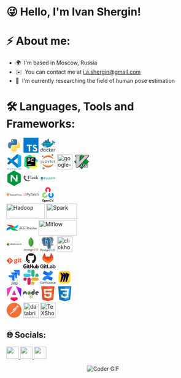 # 😜 Hello, I'm Ivan Shergin!
# ⚡ About me:

* 🌍  I'm based in Moscow, Russia
* ✉️  You can contact me at [i.a.shergin@gmail.com](mailto:i.a.shergin@gmail.com)
* 🚀  I'm currently researching the field of human pose estimation


# 🛠️ Languages, Tools and Frameworks:
<div>
    <img src="https://github.com/devicons/devicon/blob/master/icons/python/python-original.svg" title="python" alt="python" width="40" height="40"/>
    <img src="https://github.com/devicons/devicon/blob/master/icons/typescript/typescript-original.svg" title="TS"  alt="TS" width="40" height="40"/>
    <img src="https://github.com/devicons/devicon/blob/master/icons/docker/docker-original-wordmark.svg" title="Docker" alt="Docker" width="40" height="40"/>
    <br>
    <img src="https://github.com/devicons/devicon/blob/master/icons/vscode/vscode-original-wordmark.svg" title="vscode" **alt="vscode" width="40" height="40"/>
    <img src="https://github.com/devicons/devicon/blob/master/icons/pycharm/pycharm-original.svg" title="pycharm" alt="pycharm " width="40" height="40"/>
    <img src="https://github.com/devicons/devicon/blob/master/icons/jupyter/jupyter-original-wordmark.svg" title="jupyter" alt="jupyter" width="40" height="40"/>
    <img src="https://res.cloudinary.com/apideck/image/upload/v1615737977/icons/google-colab.png" title="google-colab" **alt="google-colab" width="40" height="40"/>
    <img src="https://github.com/devicons/devicon/blob/master/icons/vim/vim-original.svg" title="vim" **alt="vim" width="40" height="40"/>
    <br>
    <img src="https://github.com/devicons/devicon/blob/master/icons/nginx/nginx-original.svg" title="Nginx" alt="Nginx" width="40" height="40"/>
    <img src="https://github.com/devicons/devicon/blob/master/icons/flask/flask-original-wordmark.svg" title="Flask" alt="Flask" width="40" height="40"/>
    <img src="https://github.com/devicons/devicon/blob/master/icons/fastapi/fastapi-original-wordmark.svg" title="fastapi" alt="fastapi" width="40" height="40"/>
    <br>
    <img src="https://github.com/devicons/devicon/blob/master/icons/tensorflow/tensorflow-original-wordmark.svg" title="tensorflow" **alt="tensorflow" width="40" height="40"/>
    <img src="https://github.com/devicons/devicon/blob/master/icons/pytorch/pytorch-original-wordmark.svg" title="torch1" alt="torch1" width="40" height="40"/>
    <img src="https://github.com/devicons/devicon/blob/master/icons/opencv/opencv-original-wordmark.svg" title="opencv" alt="opencv" width="40" height="40"/>
    <br>
    <img src="https://upload.wikimedia.org/wikipedia/commons/thumb/0/0e/Hadoop_logo.svg/1024px-Hadoop_logo.svg.png" title="Hadoop" **alt="Hadoop" width="100" height="40"/>
    <img src="https://upload.wikimedia.org/wikipedia/commons/thumb/f/f3/Apache_Spark_logo.svg/1200px-Apache_Spark_logo.svg.png" title="Spark" **alt="Spark" width="80" height="40"/>
    <br>
    <img src="https://github.com/devicons/devicon/blob/master/icons/apacheairflow/apacheairflow-original-wordmark.svg" title="Airflow" **alt="Airflow" width="80" height="40"/>
    <img src="https://media.mobidev.biz/2023/08/ml-flow-image-kopiya.png" title="Mlflow" **alt="Mlflow" width="100" height="40"/>
    <br>
    <img src="https://github.com/devicons/devicon/blob/master/icons/elasticsearch/elasticsearch-original-wordmark.svg" title="ES" alt="ES" width="40" height="40"/>
    <img src="https://github.com/devicons/devicon/blob/master/icons/mongodb/mongodb-original-wordmark.svg" title="mongo" alt="mongo" width="40" height="40"/>
    <img src="https://github.com/devicons/devicon/blob/master/icons/postgresql/postgresql-original-wordmark.svg" title="postgresql" **alt="postgresql" width="40" height="40"/>
    <img src="https://cdn.cdnlogo.com/logos/c/57/clickhouse.svg" title="clickhouse" **alt="clickhouse" width="40" height="40"/>
    <br>
    <img src="https://github.com/devicons/devicon/blob/master/icons/git/git-plain-wordmark.svg" title="git" **alt="git" width="40" height="40"/>
    <img src="https://github.com/devicons/devicon/blob/master/icons/github/github-original-wordmark.svg" title="github" **alt="github" width="40" height="40"/>
    <img src="https://github.com/devicons/devicon/blob/master/icons/gitlab/gitlab-original-wordmark.svg" title="gitlab" **alt="gitlab" width="40" height="40"/>
    <br>
    <img src="https://github.com/devicons/devicon/blob/master/icons/jira/jira-original-wordmark.svg" title="Jira" **alt="Jira" width="40" height="40"/>
    <img src="https://github.com/devicons/devicon/blob/master/icons/slack/slack-original.svg" title="Slack" **alt="Slack" width="40" height="40"/>
    <img src="https://github.com/devicons/devicon/blob/master/icons/confluence/confluence-original-wordmark.svg" title="confluence" **alt="confluence" width="40" height="40"/>
    <img src="https://github.com/charonxnikon/ECONOMICS_RMMC/blob/main/6299f743b04c5ae587c4119d.png" title="Miro" **alt="Miro" width="40" height="40"/>
    <br>
    <img src="https://github.com/devicons/devicon/blob/master/icons/angular/angular-original.svg" title="Angular" alt="Angular" width="40" height="40"/>
    <img src="https://github.com/devicons/devicon/blob/master/icons/nodejs/nodejs-original-wordmark.svg" title="nodejs" alt="nodejs" width="40" height="40"/>
    <img src="https://github.com/devicons/devicon/blob/master/icons/html5/html5-original.svg" title="HTML5" alt="HTML" width="40" height="40"/>
    <img src="https://github.com/devicons/devicon/blob/master/icons/css3/css3-original.svg" title="CSS3" alt="CSS3" width="40" height="40"/>
    <br>
    <img src="https://github.com/devicons/devicon/blob/master/icons/postman/postman-original.svg" title="postman" alt="postman" width="40" height="40"/>
    <img src="https://logotyp.us/file/databricks.svg" title="databricks" **alt="databricks" width="40" height="40"/>
    <img src="https://upload.wikimedia.org/wikipedia/commons/thumb/9/95/TeXShop_icon.png/768px-TeXShop_icon.png" title="TeXShop" **alt="TeXShop" width="40" height="40"/>
</div>

## 🌐 Socials:

<p align="left">
    <a href="https://www.github.com/ivanshergin" target="_blank" rel="noreferrer">
        <img src="https://raw.githubusercontent.com/danielcranney/readme-generator/main/public/icons/socials/github.svg" width="32" height="32" />
    </a>
    <a href="https://t.me/ivan1337" target="_blank" rel="noreferrer">
        <img src="https://www.svgrepo.com/show/354443/telegram.svg" width="32" height="32" />
    </a>
    <a href="https://www.linkedin.com/in/ivanshergin" target="_blank" rel="noreferrer">
        <img src="https://raw.githubusercontent.com/danielcranney/readme-generator/main/public/icons/socials/linkedin.svg" width="32" height="32" />
    </a>
</p>

<p  align="center">
    <img src="https://media.giphy.com/media/SWoSkN6DxTszqIKEqv/giphy.gif" alt="Coder GIF" width="600">
</p>
<!--
**ivanshergin/ivanshergin** is a ✨ _special_ ✨ repository because its `README.md` (this file) appears on your GitHub profile.

Here are some ideas to get you started:

- 🔭 I’m currently working on ...
- 🌱 I’m currently learning ...
- 👯 I’m looking to collaborate on ...
- 🤔 I’m looking for help with ...
- 💬 Ask me about ...
- 📫 How to reach me: ...
- 😄 Pronouns: ...
- ⚡ Fun fact: ...
-->
